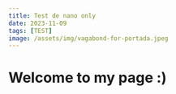 ```yaml
---
title: Test de nano only
date: 2023-11-09
tags: [TEST]
image: /assets/img/vagabond-for-portada.jpeg
---
```

# Welcome to my page :)
